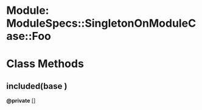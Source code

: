 # Module: ModuleSpecs::SingletonOnModuleCase::Foo
    



# Class Methods
## included(base ) [](#method-c-included)
**@private** [] 


